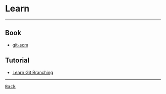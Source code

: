 # Learn

---

## Book

- [git-scm](https://git-scm.com/book/en/v2)

## Tutorial

- [Learn Git Branching](https://learngitbranching.js.org/)

---

[<kbd> Back </kbd>](./../Github.md)
